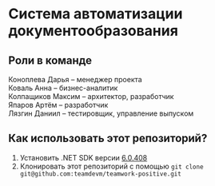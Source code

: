 # Cистема автоматизации документообразования

## Роли в команде
Коноплева Дарья – менеджер проекта  
Коваль Анна – бизнес-аналитик  
Колпащиков Максим – архитектор, разработчик  
Япаров Артём – разработчик  
Лязгин Даниил – тестировщик, управление выпуском  

## Как использовать этот репозиторий?

1. Установить .NET SDK версии [6.0.408](https://dotnet.microsoft.com/en-us/download/dotnet/6.0)
2. Клонировать этот репозиторий с помощью `git clone git@github.com:teamdevm/teamwork-positive.git`
